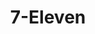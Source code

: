 ---
title: "7-Eleven"
url: /washington/7-eleven-connecticut-avenue-northwest-2/
shop: Lebensmittel
---